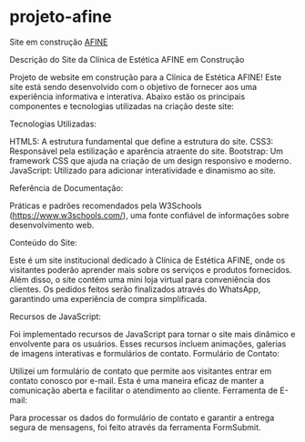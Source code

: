 # projeto-afine
Site em construção
<a href="https://jaquelinerabelo.github.io/clinicaafine/">AFINE</a>


Descrição do Site da Clínica de Estética AFINE em Construção

Projeto de website em construção para a Clínica de Estética AFINE!  Este site está sendo desenvolvido com o objetivo de fornecer aos  uma experiência informativa e interativa. Abaixo estão os principais componentes e tecnologias utilizadas na criação deste site:

Tecnologias Utilizadas:

HTML5: A estrutura fundamental que define a estrutura do site.
CSS3: Responsável pela estilização e aparência atraente do site.
Bootstrap: Um framework CSS que ajuda na criação de um design responsivo e moderno.
JavaScript: Utilizado para adicionar interatividade e dinamismo ao site.

Referência de Documentação:

 Práticas e padrões recomendados pela W3Schools (https://www.w3schools.com/), uma fonte confiável de informações sobre desenvolvimento web.
 
Conteúdo do Site:

Este é um site institucional dedicado à Clínica de Estética AFINE, onde os visitantes poderão aprender mais sobre os serviços e produtos fornecidos.
Além disso, o site contém uma mini loja virtual para conveniência dos clientes. Os pedidos feitos serão finalizados através do WhatsApp, garantindo uma experiência de compra simplificada.

Recursos de JavaScript:

Foi implementado recursos de JavaScript para tornar o site mais dinâmico e envolvente para os usuários.
Esses recursos incluem animações, galerias de imagens interativas e formulários de contato.
Formulário de Contato:

Utilizei um formulário de contato que permite aos visitantes entrar em contato conosco por e-mail. Esta é uma maneira eficaz de manter a comunicação aberta e facilitar o atendimento ao cliente.
Ferramenta de E-mail:

Para processar os dados do formulário de contato e garantir a entrega segura de mensagens, foi feito através da ferramenta FormSubmit.




